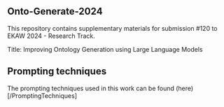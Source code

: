 ## Onto-Generate-2024
This repository contains supplementary materials for submission #120 to EKAW 2024 - Research Track.  

Title: Improving Ontology Generation using Large Language Models


## Prompting techniques
The prompting techniques used in this work can be found (here)[/PromptingTechniques]
